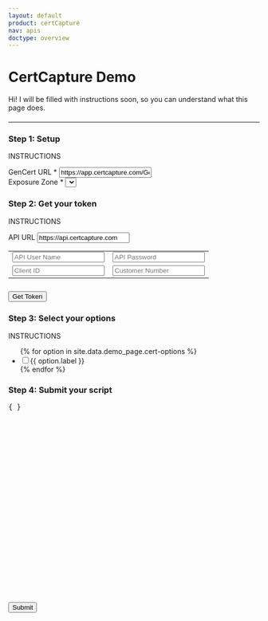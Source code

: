 ```yaml
---
layout: default
product: certCapture
nav: apis
doctype: overview
---
```

<!-- TODO: consistent naming -->
<!-- TODO: move inline CSS to cert-demo.scss -->
<h1>CertCapture Demo</h1>

<!-- TODO: instructions -->
<p>Hi! I will be filled with instructions soon, so you can understand what this page does.</p>
<!-- TODO: is outer div needed? -->
<div id="gencert_test" class="">
    <hr style="margin: 20px 0px 20px 0px" id="divider">
    <div class="row">
        <div class="col-md-5">
            <h3>Step 1: Setup</h3>
            <p>INSTRUCTIONS</p>
            <div class="">
                <label style="display: block;">
                    GenCert URL *
                    <input id="gencert_url_script" value="https://app.certcapture.com/Gencert2/js" placeholder="https://app.certcapture.com/Gencert2/js" type="text">
                </label>
                <!-- populated with exposureZoneReq() -->
                <label>Exposure Zone *
                    <select id="setZone" onChange="updateCertScript();"></select>
                </label>
            </div> 
            <h3>Step 2: Get your token</h3>
            <p>INSTRUCTIONS</p>
            <table>
                <tr>
                    <label>API URL
                    <input id="apiUrl" placeholder="https://api.certcapture.com" value="https://api.certcapture.com" type="text"></label>
                </tr>
                <tr>
                    <td><input id="apiUser" class="" placeholder="API User Name" type="text"></td>
                    <td><input id="apiPassword" class="" placeholder="API Password" type="password"></td> 
                </tr>
                <tr>
                    <td><input id="clientId" class="" placeholder="Client ID" type="text"></td>
                    <td><input id="customerNumber" class="" placeholder="Customer Number" type="text"></td>
                </tr>
            </table>
            <button class="btn btn-primary" style="margin-top: 10px;" onclick="get_token()">Get Token</button>
            <!-- options -->
            <!-- TODO: populates script when clicked -->
            <!-- TODO: instructions -->
            <!-- TODO: checkbox spacing -->
            <h3>Step 3: Select your options</h3>
            <p>INSTRUCTIONS</p>
            <div class="" style="">
                <ul id="test_options">
                    {% for option in site.data.demo_page.cert-options %}
                        <li>
                            <label>
                                <input type='checkbox' id="{{ option.id }}">{{ option.label }}
                            </label>
                        </li>
                    {% endfor %}
                </ul>
            </div>
        </div>
        <!-- response output -->
        <!-- TODO: allow user to input token; see createTransaction pg -->
        <!-- TODO: pretty script -->
        <div class="col-md-7">
            <h3 style="">Step 4: Submit your script</h3>
            <div id="script_test" class="  ">
                <div id="sample_script" class="code-snippet respScroll api-console-output" style="height: 400px;max-width: 800px;">
                    <div class="loading-pulse" style="display: none;"></div>
                    <pre id="cert-request" style="">{ }</pre>
                </div>
                <button class="btn btn-primary" id="gencert2_button" onclick="init_script();">Submit</button>
            </div>
        </div>
    </div>
    <!-- end row -->
</div>
<!-- end container -->

<!-- Form ouput -->
<!-- TODO: formatting/styling -->
<div id="form_parent_container">
    <div id="form_parent" style="display:none"></div>
</div>
